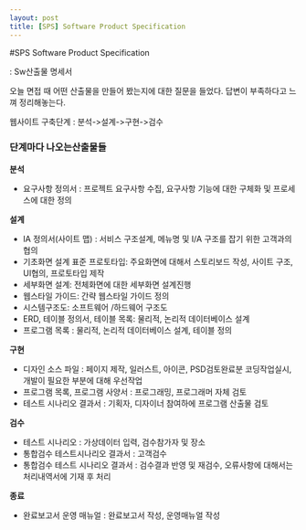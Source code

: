 ```yaml
---
layout: post
title: [SPS] Software Product Specification
---
```




#SPS Software Product Specification



: Sw산출물 명세서 




오늘 면접 때 어떤 산출물을 만들어 봤는지에 대한 질문을 들었다.
답변이 부족하다고 느껴 정리해놓는다.



웹사이트 구축단계 : 분석->설계->구현->검수

<h3>단계마다 나오는산출물들</h3>

**분석**
  - 요구사항 정의서 : 프로젝트 요구사항 수집, 요구사항 기능에 대한 구체화 및 프로세스에 대한 정의

**설계**
  - IA 정의서(사이트 맵) : 서비스 구조설계, 메뉴명 및 I/A 구조를 잡기 위한 고객과의 협의
  - 기초화면 설계 표준 프로토타입: 주요화면에 대해서 스토리보드 작성, 사이트 구조, UI협의, 프로토타입 제작
  - 세부화면 설계: 전체화면에 대한 세부화면 설계진행
  - 웹스타일 가이드: 간략 웹스타일 가이드 정의
  - 시스템구조도: 소프트웨어 /하드웨어 구조도
  - ERD, 테이블 정의서, 테이블 목록: 물리적, 논리적 데이터베이스 설계
  - 프로그램 목록 : 물리적, 논리적 데이터베이스 설계, 테이블 정의

**구현**
  - 디자인 소스 파일 : 페이지 제작, 일러스트, 아이콘, PSD검토완료분 코딩작업실시, 개발이 필요한 부분에 대해 우선작업
  - 프로그램 목록, 프로그램 사양서 : 프로그래밍, 프로그래머 자체 검토
  - 테스트 시나리오 결과서 : 기획자, 디자이너 참여하에 프로그램 산출물 검토

**검수**
  - 테스트 시나리오 : 가상데이터 입력, 검수참가자 및 장소
  - 통합검수 테스트시나리오 결과서 : 고객검수
  - 통합검수 테스트 시나리오 결과서 : 검수결과 반영 및 재검수, 오류사항에 대해서는 처리내역서에 기재 후 처리


**종료**
  - 완료보고서 운영 매뉴얼 : 완료보고서 작성, 운영매뉴얼 작성

